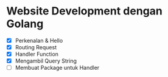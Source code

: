 # Website Development dengan Golang

- [x] Perkenalan & Hello
- [x] Routing Request
- [x] Handler Function
- [x] Mengambil Query String
- [ ] Membuat Package untuk Handler
